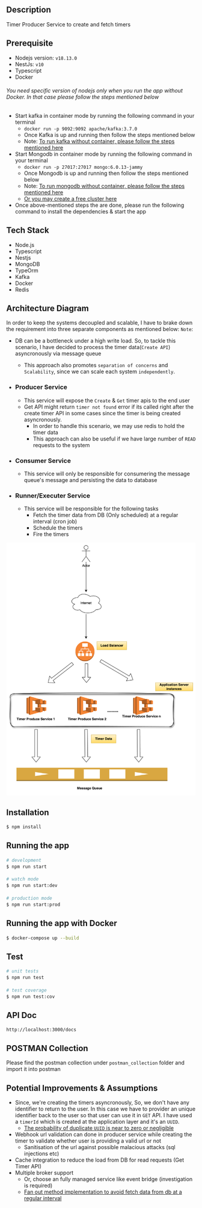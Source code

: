 
## Description

Timer Producer Service to create and fetch timers

## Prerequisite
- Nodejs version: `v18.13.0`
- NestJs: `v10`
- Typescript
- Docker


###### You need specific version of nodejs only when you run the app without Docker. In that case please follow the steps mentioned below
- Start kafka in container mode by running the following command in your terminal
    - `docker run -p 9092:9092 apache/kafka:3.7.0` 
    - Once Kafka is up and running then follow the steps mentioned below
    - Note: [To run kafka without container, please follow the steps mentioned here](https://kafka.apache.org/quickstart)
-  Start Mongodb in container mode by running the following command in your terminal
    - `docker run -p 27017:27017 mongo:6.0.13-jammy`
    - Once Mongodb is up and running then follow the steps mentioned below
    - Note: [To run mongodb without container, please follow the steps mentioned here](https://www.mongodb.com/docs/manual/installation/)
    - [Or you may create a free cluster here](https://www.mongodb.com/products/tools/compass)
- Once above-mentioned steps the are done, please run the following command to install the dependencies & start the app

## Tech Stack
- Node.js
- Typescript
- Nestjs
- MongoDB
- TypeOrm
- Kafka
- Docker
- Redis

## Architecture Diagram
In order to keep the systems decoupled and scalable, I have to brake down the requirement into three separate components as mentioned below:
`Note`:
- DB can be a bottleneck under a high write load. So,  to tackle this scenario, I have decided to process the timer data(`Create API`) asyncronously via message queue
    - This approach also promotes `separation of concerns` and `Scalability`, since we can scale each system `independently`.
- ### Producer Service
    - This service will expose the `Create` & `Get` timer apis to the end user
    - Get API might return `timer not found` error if its called right after the create timer API in some cases since the timer is being created asyncronously.
        - In order to handle this scenario, we may use redis to hold the timer data 
        - This approach can also be useful if we have large number of `READ` requests to the system

- ### Consumer Service
    - This service will only be responsible for consumering the message queue's message and persisting the data to database

- ### Runner/Executer Service
    - This service will be responsible for the following tasks
        - Fetch the timer data from DB (Only scheduled) at a regular interval (cron job)
        - Schedule the timers
        - Fire the timers



![screenshot](assets/producer-architecture.png)

## Installation

```bash
$ npm install
```

## Running the app

```bash
# development
$ npm run start

# watch mode
$ npm run start:dev

# production mode
$ npm run start:prod
```

## Running the app with Docker

```bash
$ docker-compose up --build
```

## Test

```bash
# unit tests
$ npm run test

# test coverage
$ npm run test:cov
```

## API Doc

```
http://localhost:3000/docs
```

## POSTMAN Collection
Please find the postman collection under `postman_collection` folder and import it into postman


## Potential Improvements & Assumptions
- Since, we're creating the timers asyncronously, So, we don't have any identifier to return to the user. In this case we have to provider an unique identifier back to the user so that user can use it in `GET` API. I have used a `timerId` which is created at the application layer and it's an `UUID`.
    - [The probability of duplicate `UUID` is near to zero or negligible](https://en.wikipedia.org/wiki/Universally_unique_identifier)
- Webhook url validation can done in producer service while creating the timer to validate whether user is providing a valid url or not
    - Sanitisation of the url against possible malacious attacks (sql injections etc)
- Cache integration to reduce the load from DB for read requests (Get Timer API)
- Multiple broker support
    - Or, choose an fully managed service like event bridge (investigation is required)
    - [Fan out method implementation to avoid fetch data from db at a regular interval](https://en.wikipedia.org/wiki/Fan-out_(software))
 